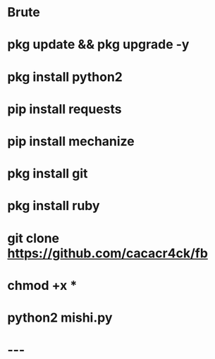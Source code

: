 # Brute
# pkg update && pkg upgrade -y
# pkg install python2 
# pip install requests
# pip install mechanize
# pkg install git
# pkg install ruby
# git clone https://github.com/cacacr4ck/fb
# chmod +x *
# python2 mishi.py
# ---
